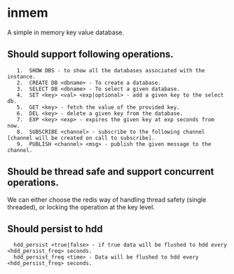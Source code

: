 # inmem
A simple in memory key value database.

## Should support following operations.
```
   1.  SHOW DBS - to show all the databases associated with the instance.
   2.  CREATE DB <dbname> - To create a database.
   3.  SELECT DB <dbname> - To select a given database.
   4.  SET <key> <val> <exp|optional> - add a given key to the select db.
   5.  GET <key> - fetch the value of the provided key.
   6.  DEL <key> - delete a given key from the database.
   7.  EXP <key> <exp> - expires the given key at exp seconds from now.
   8.  SUBSCRIBE <channel> - subscribe to the following channel [channel will be created on call to subscribe].
   9.  PUBLISH <channel> <msg> - publish the given message to the channel.
```
  
## Should be thread safe and support concurrent operations.
   We can either choose the redis way of handling thread safety (single threaded), or locking the operation at the key level.
  
## Should persist to hdd
      hdd_persist <true|false> - if true data will be flushed to hdd every <hdd_persist_freq> seconds.
      hdd_persist_freq <time> - Data will be flushed to hdd every <hdd_persist_freq> seconds.

